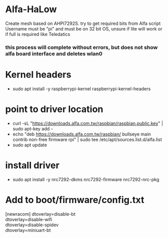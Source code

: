 # Alfa-HaLow<br>
Create mesh based on AHPI7292S. try to get required bits from Alfa script
Username must be "pi" and must be on 32 bit OS, unsure if lite will work or if full is required like Teledatics
### this process will complete without errors, but does not show alfa board interface and deletes wlan0

# Kernel headers<br>
- sudo apt install -y raspberrypi-kernel raspberrypi-kernel-headers

# point to driver location<br>
- curl -sL "https://downloads.alfa.com.tw/raspbian/raspbian.public.key" | sudo apt-key add -<br>
- echo "deb https://downloads.alfa.com.tw/raspbian/ bullseye main contrib non-free firmware rpi" | sudo tee /etc/apt/sources.list.d/alfa.list<br>
- sudo apt update

# install driver<br>
- sudo apt install -y nrc7292-dkms nrc7292-firmware nrc7292-nrc-pkg 

# Add to boot/firmware/config.txt<br>	
[newracom]
dtoverlay=disable-bt<br>
dtoverlay=disable-wifi<br>
dtoverlay=disable-spidev<br>
dtoverlay=miniuart-bt<br>

  

